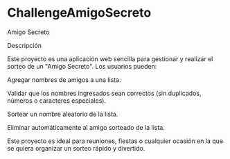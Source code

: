 # ChallengeAmigoSecreto

Amigo Secreto

Descripción

Este proyecto es una aplicación web sencilla para gestionar y realizar el sorteo de un "Amigo Secreto". Los usuarios pueden:

Agregar nombres de amigos a una lista.

Validar que los nombres ingresados sean correctos (sin duplicados, números o caracteres especiales).

Sortear un nombre aleatorio de la lista.

Eliminar automáticamente al amigo sorteado de la lista.

Este proyecto es ideal para reuniones, fiestas o cualquier ocasión en la que se quiera organizar un sorteo rápido y divertido.

